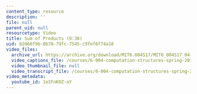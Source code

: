 ```yaml
---
content_type: resource
description: ''
file: null
parent_uid: null
resourcetype: Video
title: Sum of Products (9:38)
uid: 82066f9b-0b78-79fc-7545-c9fef6f74a10
video_files:
  archive_url: https://archive.org/download/MIT6.004S17/MIT6_004S17_04-02-01_300k.mp4
  video_captions_file: /courses/6-004-computation-structures-spring-2017/a648686e6f63564f9b1b59578d4daf06_1eIFnKOZ-oY.vtt
  video_thumbnail_file: null
  video_transcript_file: /courses/6-004-computation-structures-spring-2017/b395a98f1d3635dbc9d41eb923fce4d1_1eIFnKOZ-oY.pdf
video_metadata:
  youtube_id: 1eIFnKOZ-oY
---
```

